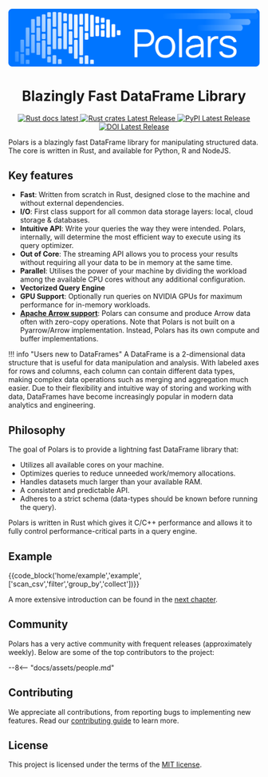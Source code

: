 ![logo](https://raw.githubusercontent.com/pola-rs/polars-static/master/banner/polars_github_banner.svg)

<h1 style="text-align:center">Blazingly Fast DataFrame Library </h1>
<div align="center">
  <a href="https://docs.rs/polars/latest/polars/">
    <img src="https://docs.rs/polars/badge.svg" alt="Rust docs latest"/>
  </a>
  <a href="https://crates.io/crates/polars">
    <img src="https://img.shields.io/crates/v/polars.svg" alt="Rust crates Latest Release"/>
  </a>
  <a href="https://pypi.org/project/polars/">
    <img src="https://img.shields.io/pypi/v/polars.svg" alt="PyPI Latest Release"/>
  </a>
  <a href="https://doi.org/10.5281/zenodo.7697217">
    <img src="https://zenodo.org/badge/DOI/10.5281/zenodo.7697217.svg" alt="DOI Latest Release"/>
  </a>
</div>

Polars is a blazingly fast DataFrame library for manipulating structured data. The core is written
in Rust, and available for Python, R and NodeJS.

## Key features

- **Fast**: Written from scratch in Rust, designed close to the machine and without external
  dependencies.
- **I/O**: First class support for all common data storage layers: local, cloud storage & databases.
- **Intuitive API**: Write your queries the way they were intended. Polars, internally, will
  determine the most efficient way to execute using its query optimizer.
- **Out of Core**: The streaming API allows you to process your results without requiring all your
  data to be in memory at the same time.
- **Parallel**: Utilises the power of your machine by dividing the workload among the available CPU
  cores without any additional configuration.
- **Vectorized Query Engine**
- **GPU Support**: Optionally run queries on NVIDIA GPUs for maximum performance for in-memory
  workloads.
- **[Apache Arrow support](https://arrow.apache.org/)**: Polars can consume and produce Arrow data 
  often with zero-copy operations. Note that Polars is not built on a Pyarrow/Arrow implementation.
  Instead, Polars has its own compute and buffer implementations.

<!-- dprint-ignore-start -->

!!! info "Users new to DataFrames"
    A DataFrame is a 2-dimensional data structure that is useful for data manipulation and analysis. With labeled axes for rows and columns, each column can contain different data types, making complex data operations such as merging and aggregation much easier. Due to their flexibility and intuitive way of storing and working with data, DataFrames have become increasingly popular in modern data analytics and engineering.

<!-- dprint-ignore-end -->

## Philosophy

The goal of Polars is to provide a lightning fast DataFrame library that:

- Utilizes all available cores on your machine.
- Optimizes queries to reduce unneeded work/memory allocations.
- Handles datasets much larger than your available RAM.
- A consistent and predictable API.
- Adheres to a strict schema (data-types should be known before running the query).

Polars is written in Rust which gives it C/C++ performance and allows it to fully control
performance-critical parts in a query engine.

## Example

{{code_block('home/example','example',['scan_csv','filter','group_by','collect'])}}

A more extensive introduction can be found in the [next chapter](user-guide/getting-started.md).

## Community

Polars has a very active community with frequent releases (approximately weekly). Below are some of
the top contributors to the project:

--8<-- "docs/assets/people.md"

## Contributing

We appreciate all contributions, from reporting bugs to implementing new features. Read our
[contributing guide](development/contributing/index.md) to learn more.

## License

This project is licensed under the terms of the
[MIT license](https://github.com/pola-rs/polars/blob/main/LICENSE).

